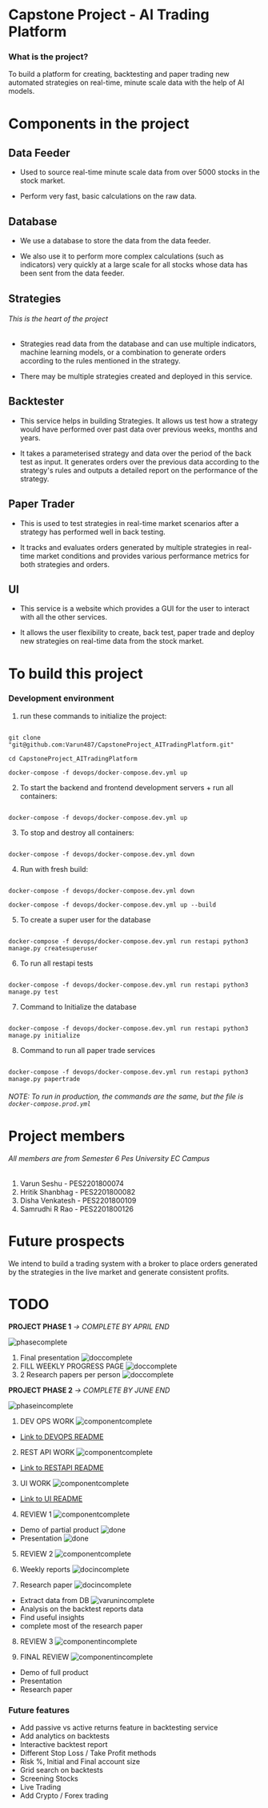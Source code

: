 # Capstone Project - AI Trading Platform

### What is the project?

To build a platform for creating, backtesting and paper trading new automated strategies on real-time, minute scale data with the help of AI models.

# Components in the project

## Data Feeder

- Used to source real-time minute scale data from over 5000 stocks in the stock market.

- Perform very fast, basic calculations on the raw data.

## Database

- We use a database to store the data from the data feeder.

- We also use it to perform more complex calculations (such as indicators) very quickly at a large scale for all stocks whose data has been sent from the data feeder.

## Strategies

###### This is the heart of the project

- Strategies read data from the database and can use multiple indicators, machine learning models, or a combination to generate orders according to the rules mentioned in the strategy.

- There may be multiple strategies created and deployed in this service.

## Backtester

- This service helps in building Strategies. It allows us test how a strategy would have performed over past data over previous weeks, months and years.

- It takes a parameterised strategy and data over the period of the back test as input. It generates orders over the previous data according to the strategy's rules and outputs a detailed report on the performance of the strategy.

## Paper Trader

- This is used to test strategies in real-time market scenarios after a strategy has performed well in back testing.

- It tracks and evaluates orders generated by multiple strategies in real-time market conditions and provides various performance metrics for both strategies and orders.

## UI

- This service is a website which provides a GUI for the user to interact with all the other services.

- It allows the user flexibility to create, back test, paper trade and deploy new strategies on real-time data from the stock market.

# To build this project

### Development environment

1. run these commands to initialize the project:

```

git clone "git@github.com:Varun487/CapstoneProject_AITradingPlatform.git"

cd CapstoneProject_AITradingPlatform

docker-compose -f devops/docker-compose.dev.yml up

```

2. To start the backend and frontend development servers + run all containers:

```

docker-compose -f devops/docker-compose.dev.yml up

```

3. To stop and destroy all containers:

```

docker-compose -f devops/docker-compose.dev.yml down

```

4. Run with fresh build:

```

docker-compose -f devops/docker-compose.dev.yml down

docker-compose -f devops/docker-compose.dev.yml up --build

```

5. To create a super user for the database

```

docker-compose -f devops/docker-compose.dev.yml run restapi python3 manage.py createsuperuser

```

6. To run all restapi tests
```

docker-compose -f devops/docker-compose.dev.yml run restapi python3 manage.py test

```

7. Command to Initialize the database
```

docker-compose -f devops/docker-compose.dev.yml run restapi python3 manage.py initialize

```
8. Command to run all paper trade services
```

docker-compose -f devops/docker-compose.dev.yml run restapi python3 manage.py papertrade

```

###### NOTE: To run in production, the commands are the same, but the file is `docker-compose.prod.yml`

# Project members

###### All members are from Semester 6 Pes University EC Campus

1. Varun Seshu - PES2201800074
2. Hritik Shanbhag - PES2201800082
3. Disha Venkatesh - PES2201800109
4. Samrudhi R Rao - PES2201800126

# Future prospects

We intend to build a trading system with a broker to place orders generated by the strategies in the live market and generate consistent profits.

# TODO

**PROJECT PHASE 1** _-> COMPLETE BY APRIL END_

![phasecomplete]

1. Final presentation ![doccomplete]
2. FILL WEEKLY PROGRESS PAGE ![doccomplete]
3. 2 Research papers per person ![doccomplete]

**PROJECT PHASE 2** _-> COMPLETE BY JUNE END_

![phaseincomplete]

1. DEV OPS WORK ![componentcomplete]
- [Link to DEVOPS README](https://github.com/Varun487/CapstoneProject_AITradingPlatform/tree/main/devops/)

2. REST API WORK ![componentcomplete]
- [Link to RESTAPI README](https://github.com/Varun487/CapstoneProject_AITradingPlatform/tree/main/restapi/)

3. UI WORK ![componentcomplete]
- [Link to UI README](https://github.com/Varun487/CapstoneProject_AITradingPlatform/tree/main/ui/)

4. REVIEW 1 ![componentcomplete]
- Demo of partial product ![done]
- Presentation ![done]

5. REVIEW 2 ![componentcomplete]


6. Weekly reports ![docincomplete]


7. Research paper ![docincomplete]
- Extract data from DB ![varunincomplete]
- Analysis on the backtest reports data 
- Find useful insights 
- complete most of the research paper

8. REVIEW 3 ![componentincomplete]


9. FINAL REVIEW ![componentincomplete]
- Demo of full product
- Presentation
- Research paper

### Future features
- Add passive vs active returns feature in backtesting service
- Add analytics on backtests
- Interactive backtest report
- Different Stop Loss /  Take Profit methods
- Risk %, Initial and Final account size
- Grid search on backtests
- Screening Stocks
- Live Trading
- Add Crypto / Forex trading

[done]: https://img.shields.io/badge/DONE-brightgreen
[incomplete]: https://img.shields.io/badge/INCOMPLETE-red
[varunincomplete]: https://img.shields.io/badge/VARUN-INCOMPLETE-red
[varuncomplete]: https://img.shields.io/badge/VARUN-COMPLETE-brightgreen
[dishaincomplete]: https://img.shields.io/badge/DISHA-INCOMPLETE-red
[dishacomplete]: https://img.shields.io/badge/DISHA-COMPLETE-brightgreen
[samrudhiincomplete]: https://img.shields.io/badge/SAMRUDHI-INCOMPLETE-red
[samrudhicomplete]: https://img.shields.io/badge/SAMRUDHI-COMPLETE-brightgreen
[hritikincomplete]: https://img.shields.io/badge/HRITIK-INCOMPLETE-red
[hritikcomplete]: https://img.shields.io/badge/HRITIK-COMPLETE-brightgreen
[bug]: https://img.shields.io/badge/BUG-red
[bugfixed]: https://img.shields.io/badge/BUG-FIXED-brightgreen
[featureincomplete]: https://img.shields.io/badge/FEATURE-INCOMPLETE-red
[featurecomplete]: https://img.shields.io/badge/FEATURE-COMPLETE-brightgreen
[componentincomplete]: https://img.shields.io/badge/COMPONENT-INCOMPLETE-red
[componentcomplete]: https://img.shields.io/badge/COMPONENT-COMPLETE-brightgreen
[phasecomplete]: https://img.shields.io/badge/PHASE-COMPLETE-brightgreen
[phaseincomplete]: https://img.shields.io/badge/PHASE-INCOMPLETE-red
[meetingincomplete]: https://img.shields.io/badge/MEETING-INCOMPLETE-red
[docincomplete]: https://img.shields.io/badge/DOC-INCOMPLETE-red
[doccomplete]: https://img.shields.io/badge/DOC-COMPLETE-brightgreen

